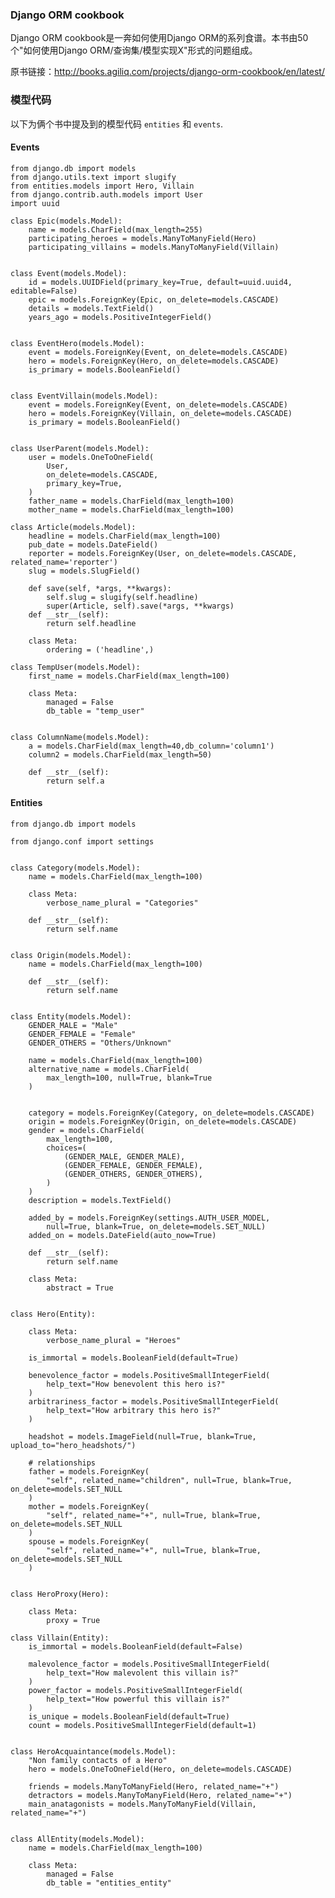 ### Django ORM cookbook


Django ORM cookbook是一奔如何使用Django ORM的系列食谱。本书由50个"如何使用Django ORM/查询集/模型实现X"形式的问题组成。

原书链接：http://books.agiliq.com/projects/django-orm-cookbook/en/latest/


### 模型代码

以下为俩个书中提及到的模型代码 `entities` 和 `events`. 


#### Events


    from django.db import models
    from django.utils.text import slugify
    from entities.models import Hero, Villain
    from django.contrib.auth.models import User
    import uuid
    
    class Epic(models.Model):
        name = models.CharField(max_length=255)
        participating_heroes = models.ManyToManyField(Hero)
        participating_villains = models.ManyToManyField(Villain)
    
    
    class Event(models.Model):
        id = models.UUIDField(primary_key=True, default=uuid.uuid4, editable=False)
        epic = models.ForeignKey(Epic, on_delete=models.CASCADE)
        details = models.TextField()
        years_ago = models.PositiveIntegerField()
    
    
    class EventHero(models.Model):
        event = models.ForeignKey(Event, on_delete=models.CASCADE)
        hero = models.ForeignKey(Hero, on_delete=models.CASCADE)
        is_primary = models.BooleanField()
    
    
    class EventVillain(models.Model):
        event = models.ForeignKey(Event, on_delete=models.CASCADE)
        hero = models.ForeignKey(Villain, on_delete=models.CASCADE)
        is_primary = models.BooleanField()
    
    
    class UserParent(models.Model):
        user = models.OneToOneField(
            User,
            on_delete=models.CASCADE,
            primary_key=True,
        )
        father_name = models.CharField(max_length=100)
        mother_name = models.CharField(max_length=100)
    
    class Article(models.Model):
        headline = models.CharField(max_length=100)
        pub_date = models.DateField()
        reporter = models.ForeignKey(User, on_delete=models.CASCADE, related_name='reporter')
        slug = models.SlugField()
    
        def save(self, *args, **kwargs):
            self.slug = slugify(self.headline)
            super(Article, self).save(*args, **kwargs)
        def __str__(self):
            return self.headline
    
        class Meta:
            ordering = ('headline',)
    
    class TempUser(models.Model):
        first_name = models.CharField(max_length=100)
    
        class Meta:
            managed = False
            db_table = "temp_user"


    class ColumnName(models.Model):
        a = models.CharField(max_length=40,db_column='column1')
        column2 = models.CharField(max_length=50)
    
        def __str__(self):
            return self.a


#### Entities

    from django.db import models

    from django.conf import settings
    
    
    class Category(models.Model):
        name = models.CharField(max_length=100)
    
        class Meta:
            verbose_name_plural = "Categories"
    
        def __str__(self):
            return self.name
    
    
    class Origin(models.Model):
        name = models.CharField(max_length=100)
    
        def __str__(self):
            return self.name
    
    
    class Entity(models.Model):
        GENDER_MALE = "Male"
        GENDER_FEMALE = "Female"
        GENDER_OTHERS = "Others/Unknown"
    
        name = models.CharField(max_length=100)
        alternative_name = models.CharField(
            max_length=100, null=True, blank=True
        )
    
    
        category = models.ForeignKey(Category, on_delete=models.CASCADE)
        origin = models.ForeignKey(Origin, on_delete=models.CASCADE)
        gender = models.CharField(
            max_length=100,
            choices=(
                (GENDER_MALE, GENDER_MALE),
                (GENDER_FEMALE, GENDER_FEMALE),
                (GENDER_OTHERS, GENDER_OTHERS),
            )
        )
        description = models.TextField()
    
        added_by = models.ForeignKey(settings.AUTH_USER_MODEL,
            null=True, blank=True, on_delete=models.SET_NULL)
        added_on = models.DateField(auto_now=True)
    
        def __str__(self):
            return self.name
    
        class Meta:
            abstract = True
    
    
    class Hero(Entity):
    
        class Meta:
            verbose_name_plural = "Heroes"
    
        is_immortal = models.BooleanField(default=True)
    
        benevolence_factor = models.PositiveSmallIntegerField(
            help_text="How benevolent this hero is?"
        )
        arbitrariness_factor = models.PositiveSmallIntegerField(
            help_text="How arbitrary this hero is?"
        )
    
        headshot = models.ImageField(null=True, blank=True, upload_to="hero_headshots/")
    
        # relationships
        father = models.ForeignKey(
            "self", related_name="children", null=True, blank=True, on_delete=models.SET_NULL
        )
        mother = models.ForeignKey(
            "self", related_name="+", null=True, blank=True, on_delete=models.SET_NULL
        )
        spouse = models.ForeignKey(
            "self", related_name="+", null=True, blank=True, on_delete=models.SET_NULL
        )
    
    
    class HeroProxy(Hero):
    
        class Meta:
            proxy = True
    
    class Villain(Entity):
        is_immortal = models.BooleanField(default=False)
    
        malevolence_factor = models.PositiveSmallIntegerField(
            help_text="How malevolent this villain is?"
        )
        power_factor = models.PositiveSmallIntegerField(
            help_text="How powerful this villain is?"
        )
        is_unique = models.BooleanField(default=True)
        count = models.PositiveSmallIntegerField(default=1)
    
    
    class HeroAcquaintance(models.Model):
        "Non family contacts of a Hero"
        hero = models.OneToOneField(Hero, on_delete=models.CASCADE)
    
        friends = models.ManyToManyField(Hero, related_name="+")
        detractors = models.ManyToManyField(Hero, related_name="+")
        main_anatagonists = models.ManyToManyField(Villain, related_name="+")
    
    
    class AllEntity(models.Model):
        name = models.CharField(max_length=100)
    
        class Meta:
            managed = False
            db_table = "entities_entity"
